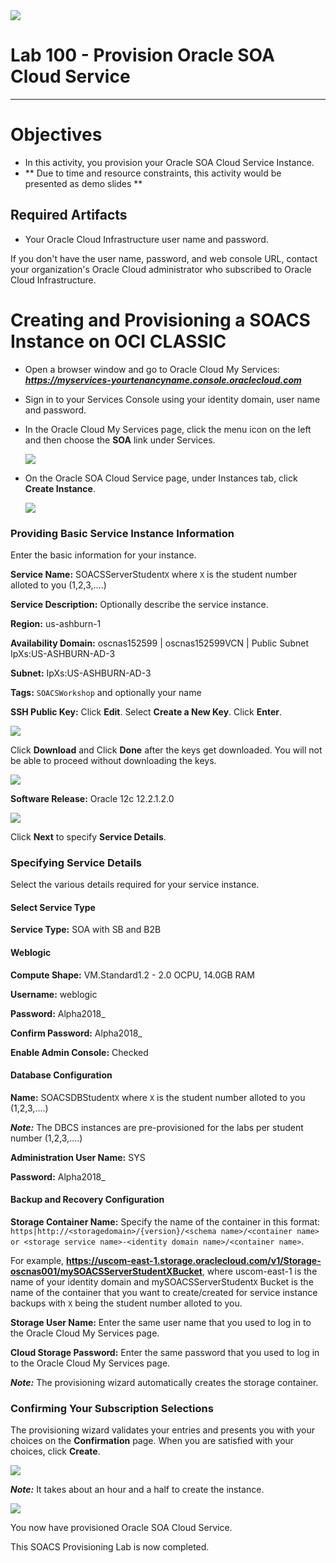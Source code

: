 <img class="float-right" src="images/j2c-logo.png">

# Lab 100 - Provision Oracle SOA Cloud Service

---

# Objectives

- In this activity, you provision your Oracle SOA Cloud Service Instance.
- ** Due to time and resource constraints, this activity would be presented as demo slides **

## Required Artifacts

- Your Oracle Cloud Infrastructure user name and password.

If you don't have the user name, password, and web console URL, contact your organization's Oracle Cloud administrator who subscribed to Oracle Cloud Infrastructure.

# Creating and Provisioning a SOACS Instance on OCI CLASSIC

- Open a browser window and go to Oracle Cloud My Services:
***https://myservices-yourtenancyname.console.oraclecloud.com***

- Sign in to your Services Console using your identity domain, user name and password.

- In the Oracle Cloud My Services page, click the menu icon on the left and then choose the **SOA** link under Services.

    ![](images/provisioning/image025.png)

- On the Oracle SOA Cloud Service page, under Instances tab, click **Create Instance**.

    ![](images/provisioning/image026.png)

### Providing Basic Service Instance Information

Enter the basic information for your instance.

**Service Name:** SOACSServerStudent`X`
where `X` is the student number alloted to you (1,2,3,....)

**Service Description:** Optionally describe the service instance.

**Region:** us-ashburn-1

**Availability Domain:** oscnas152599 | oscnas152599VCN | Public Subnet IpXs:US-ASHBURN-AD-3

**Subnet:** IpXs:US-ASHBURN-AD-3

**Tags:** `SOACSWorkshop` and optionally your name

**SSH Public Key:** Click **Edit**. Select **Create a New Key**. Click **Enter**.

![](images/provisioning/image022_001.png)

Click **Download** and Click **Done** after the keys get downloaded. You will not be able to proceed without downloading the keys.

![](images/provisioning/image022_002.png)

**Software Release:** Oracle 12c 12.2.1.2.0

![](images/provisioning/image027_002.png)

Click **Next** to specify **Service Details**.

### Specifying Service Details

Select the various details required for your service instance.

#### Select Service Type

**Service Type:** SOA with SB and B2B

#### Weblogic

**Compute Shape:** VM.Standard1.2 - 2.0 OCPU, 14.0GB RAM

**Username:** weblogic

**Password:** Alpha2018_

**Confirm Password:** Alpha2018_

**Enable Admin Console:** Checked

#### Database Configuration

**Name:** SOACSDBStudent`X`
where `X` is the student number alloted to you (1,2,3,....)

***Note:*** The DBCS instances are pre-provisioned for the labs per student number (1,2,3,....)

**Administration User Name:** SYS

**Password:** Alpha2018_

#### Backup and Recovery Configuration

**Storage Container Name:** 
Specify the name of the container in this format: `https|http://<storagedomain>/{version}/<schema name>/<container name> or <storage service name>-<identity domain name>/<container name>`.

For example, **https://uscom-east-1.storage.oraclecloud.com/v1/Storage-oscnas001/mySOACSServerStudentXBucket**, where uscom-east-1 is the name of your identity domain and mySOACSServerStudent`X` Bucket is the name of the container that you want to create/created for service instance backups with `X` being the student number alloted to you.

**Storage User Name:** Enter the same user name that you used to log in to the Oracle Cloud My Services page.

**Cloud Storage Password:** Enter the same password that you used to log in to the Oracle Cloud My Services page.

***Note:*** The provisioning wizard automatically creates the storage container.

### Confirming Your Subscription Selections

The provisioning wizard validates your entries and presents you with your choices on the **Confirmation** page. When you are satisfied with your choices, click **Create**.

![](images/provisioning/image030_001.png)

***Note:*** It takes about an hour and a half to create the instance.

![](images/provisioning/image031_001.png)

You now have provisioned Oracle SOA Cloud Service.

This SOACS Provisioning Lab is now completed.

